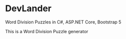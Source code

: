 # DevLander
Word Division Puzzles in C#, ASP.NET Core, Bootstrap 5

This is a Word Division Puzzle generator
